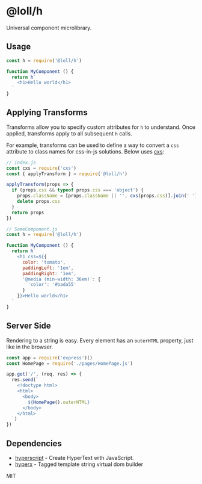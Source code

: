# @loll/h
Universal component microlibrary.

## Usage
```javascript
const h = require('@loll/h')

function MyComponent () {
  return h`
    <h1>Hello world</h1>
  `
}
```

## Applying Transforms
Transforms allow you to specify custom attributes for `h` to understand. Once applied, transforms apply to all subsequent `h` calls.

For example, transforms can be used to define a way to convert a `css` attribute to class names for css-in-js solutions. Below uses [cxs](https://github.com/jxnblk/cxs):
```javascript
// index.js
const cxs = require('cxs')
const { applyTransform } = require('@loll/h')

applyTransform(props => {
  if (props.css && typeof props.css === 'object') {
    props.className = [props.className || '', cxs(props.css)].join(' ')
    delete props.css
  }
  return props
})
```
```javascript
// SomeComponent.js
const h = require('@loll/h')

function MyComponent () {
  return h`
    <h1 css=${{
      color: 'tomato',
      paddingLeft: '1em',
      paddingRight: '1em',
      '@media (min-width: 36em)': {
        'color': '#bada55'
      }
    }}>Hello world</h1>
  `
}
```

## Server Side
Rendering to a string is easy. Every element has an `outerHTML` property, just like in the browser.
```javascript
const app = require('express')()
const HomePage = require('./pages/HomePage.js')

app.get('/', (req, res) => {
  res.send(`
    <!doctype html>
    <html>
      <body>
        ${HomePage().outerHTML}
      </body>
    </html>
  `)
})
```

## Dependencies
- [hyperscript](https://github.com/hyperhype/hyperscript) - Create HyperText with JavaScript.
- [hyperx](https://github.com/choojs/hyperx) - Tagged template string virtual dom builder

MIT

